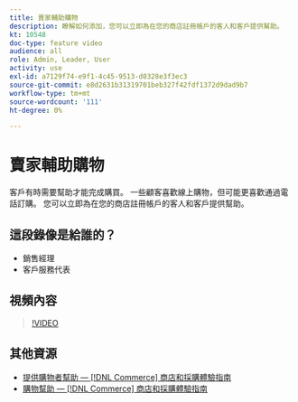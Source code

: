 ```yaml
---
title: 賣家輔助購物
description: 瞭解如何添加，您可以立即為在您的商店註冊帳戶的客人和客戶提供幫助。
kt: 10548
doc-type: feature video
audience: all
role: Admin, Leader, User
activity: use
exl-id: a7129f74-e9f1-4c45-9513-d0328e3f3ec3
source-git-commit: e8d2631b31319701beb327f42fdf1372d9dad9b7
workflow-type: tm+mt
source-wordcount: '111'
ht-degree: 0%

---
```


# 賣家輔助購物

客戶有時需要幫助才能完成購買。 一些顧客喜歡線上購物，但可能更喜歡通過電話訂購。 您可以立即為在您的商店註冊帳戶的客人和客戶提供幫助。

## 這段錄像是給誰的？

- 銷售經理
- 客戶服務代表

## 視頻內容

>[!VIDEO](https://video.tv.adobe.com/v/343662?quality=12&learn=on)

## 其他資源

- [提供購物者幫助 —  [!DNL Commerce] 商店和採購體驗指南](https://experienceleague.adobe.com/docs/commerce-admin/customers/customer-accounts/manage/login-as-customer.html)
- [購物幫助 —  [!DNL Commerce] 商店和採購體驗指南](https://experienceleague.adobe.com/docs/commerce-admin/stores-sales/introduction.html#shopping-assistance)
